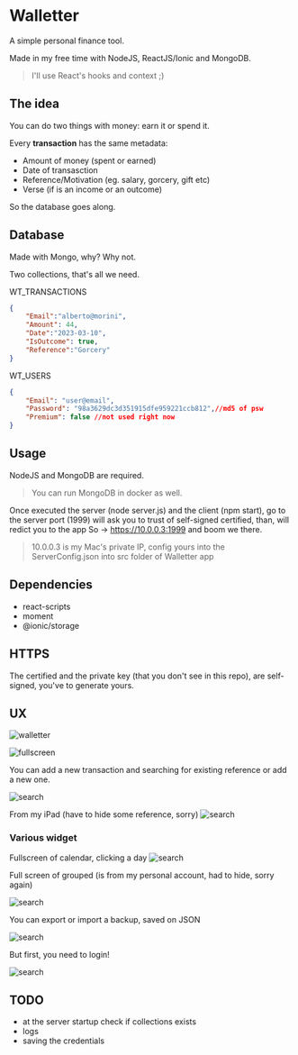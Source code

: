 
# Walletter

A simple personal finance tool.

Made in my free time with NodeJS, ReactJS/Ionic and MongoDB.
> I'll use React's hooks and context ;)

## The idea
You can do two things with money: earn it or spend it.

Every **transaction** has the same metadata:

- Amount of money (spent or earned)
- Date of transasction
- Reference/Motivation (eg. salary, gorcery, gift etc)
- Verse (if is an income or an outcome)

So the database goes along.

## Database

Made with Mongo, why? Why not.

Two collections, that's all we need.

WT_TRANSACTIONS
```json
{
    "Email":"alberto@morini",
    "Amount": 44,
    "Date":"2023-03-10",
    "IsOutcome": true,
    "Reference":"Gorcery"
}
```
WT_USERS

```JSON
{
    "Email": "user@email",
    "Password": "98a3629dc3d351915dfe959221ccb812",//md5 of psw
    "Premium": false //not used right now
}
```

## Usage

NodeJS and MongoDB are required.
> You can run MongoDB in docker as well.

Once executed the server (node server.js) and the client (npm start), go to the server port (1999) will ask you to trust of self-signed certified, than, will redict you to the app
So -> https://10.0.0.3:1999 and boom we there.
> 10.0.0.3 is my Mac's private IP, config yours into the ServerConfig.json into src folder of Walletter app


## Dependencies

- react-scripts
- moment
- @ionic/storage


## HTTPS 
The certified and the private key (that you don't see in this repo), are self-signed, you've to generate yours.

## UX
![walletter](./docs/img/1.png)

![fullscreen](./docs/img/fullscreen.jpg)


You can add a new transaction and searching for existing reference or add a new one.

![search](./docs/img/fullscreen.jpg)

From my iPad (have to hide some reference, sorry)
![search](./docs/img/from_iPad.jpg)


### Various widget

Fullscreen of calendar, clicking a day 
![search](./docs/img/allOfDay.jpg)

Full screen of grouped (is from my personal account, had to hide, sorry again)

![search](./docs/img/grouped.jpg)

You can export or import a backup, saved on JSON

![search](./docs/img/expoimpo.jpg)


But first, you need to login!

![search](./docs/img/login.png)

## TODO

- at the server startup check if collections exists
- logs
- saving the credentials